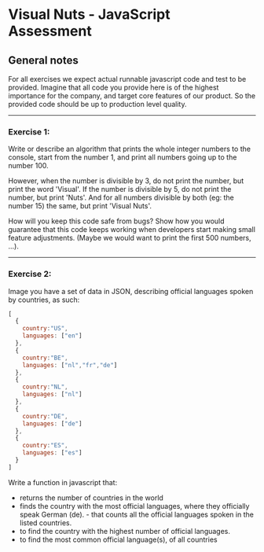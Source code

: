 # **Visual Nuts - JavaScript Assessment**


## **General notes**
For all exercises we expect actual runnable javascript code and test to be
provided. Imagine that all code you provide here is of the highest importance for the company,
and target core features of our product. So the provided code should be up to production
level quality.

---

### **Exercise 1**:
Write or describe an algorithm that prints the whole integer numbers to the console, start
from the number 1, and print all numbers going up to the number 100.

However, when the number is divisible by 3, do not print the number, but print the word
'Visual'. If the number is divisible by 5, do not print the number, but print 'Nuts'. And for
all numbers divisible by both (eg: the number 15) the same, but print 'Visual Nuts'.

How will you keep this code safe from bugs? Show how you would guarantee that this code
keeps working when developers start making small feature adjustments. (Maybe we would
want to print the first 500 numbers, ...).

---

### **Exercise 2**:
Image you have a set of data in JSON, describing official languages spoken by countries,
as such:
```javascript
[
  {
    country:"US",
    languages: ["en"]
  },
  {
    country:"BE",
    languages: ["nl","fr","de"]
  },
  {
    country:"NL",
    languages: ["nl"]
  },
  {
    country:"DE",
    languages: ["de"]
  },
  {
    country:"ES",
    languages: ["es"]
  }
]
```
Write a function in javascript that:
- returns the number of countries in the world
- finds the country with the most official languages, where they officially speak German
(de). - that counts all the official languages spoken in the listed countries.
- to find the country with the highest number of official languages.
- to find the most common official language(s), of all countries